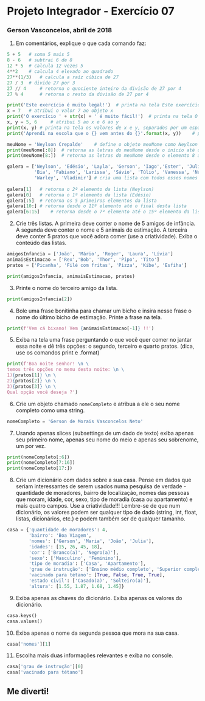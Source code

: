 
# Projeto Integrador - Exercício 07

### Gerson Vasconcelos, abril de 2018


1) Em comentários, explique o que cada comando faz:


```python
5 + 5   # soma 5 mais 5
8 - 6   # subtrai 6 de 8    
12 * 5  # calcula 12 vezes 5
4**2    # calcula 4 elevado ao quadrado
27**(1/3)   # calcula a raíz cúbica de 27
27 / 3  # divide 27 por 3
27 // 4     # retorna o quociente inteiro da divisão de 27 por 4
27 % 4      # retorna o resto da divisão de 27 por 4

print('Este exercício é muito legal!')  # printa na tela Este exercício é muito legal!
x = 7   # atribui o valor 7 ao objeto x
print('O exercício ' + str(x) + ' é muito fácil!')  # printa na tela O exercício 7 é muito fácil!, convertendo o 7 da variável x para sting
x, y = 5, 6     # atribui 5 ao x e 6 ao y
print(x, y) # printa na tela os valores de x e y, separados por um espaço
print('Aprendi na escola que o {} vem antes do {}'.format(x, y))    # printa na tela Aprendi na escola que o 5 vem antes do 6, usando o método format para atribuir seus argumentos dentro das chaves na string

meuNome = 'Neylson Crepalde'    # define o objeto meuNome como Neylson Crepalde
print(meuNome[:8])  # retorna as letras do meuNome desde o início até o elemento 7 (começando do 0)
print(meuNome[8:])  # retorna as letras do meuNome desde o elemento 8 até o final

galera = ['Neylson', 'Edésio', 'Layla', 'Gerson', 'Iago','Ester', 'Juliany', 'Marcos', 'Patrick', 
          'Bia', 'Fabiano', 'Larissa', 'Sávio', 'Túlio', 'Vanessa', 'Numiá', 'Adelvan', 'Nelson', 
          'Warley', 'Vladimir'] # cria uma lista com todos esses nomes
          
galera[1]   # retorna o 2º elemento da lista (Neylson)
galera[0]   # retorna o 1º elemento da lista (Edésio)
galera[:5]  # retorna os 5 primeiros elementos da lista
galera[10:] # retorna desde o 11º elemento até o final desta lista
galera[6:15]    # retorna desde o 7º elemento até o 15º elemento da lista
```

2) Crie três listas. A primeira deve conter o nome de 5 amigos de infância. A segunda deve conter o nome e 5 animais de estimação. A terceira deve conter 5 pratos que você adora comer (use a criatividade). Exiba o conteúdo das listas.

```python
amigosInfancia = ['João', 'Mário', 'Roger', 'Laura', 'Lívia']
animaisEstimacao = ['Rex','Bob', 'Thor', 'Pipo', 'Tito']
pratos = ['Picanha', 'Filé com fritas', 'Pizza', 'Kibe', 'Esfiha']

print(amigosInfancia, animaisEstimacao, pratos)

```

3) Printe o nome do terceiro amigo da lista. 

```python
print(amigosInfancia[2])

```

4) Bole uma frase bonitinha para chamar um bicho e insira nesse frase o nome do último bicho de estimação. Printe a frase na tela.

```python
print(f'Vem cá bixano! Vem {animaisEstimacao[-1]} !!')

```

5) Exiba na tela uma frase perguntando o que você quer comer no jantar essa noite e dê três opções: o segundo, terceiro e quarto pratos. (dica, use os comandos print e .format)

```python
print(f'Boa noite senhor! \n \
temos três opções no menu desta noite: \n \
1){pratos[1]} \n \
2){pratos[2]} \n \
3){pratos[3]} \n \
Qual opção você deseja ?')


```

6) Crie um objeto chamado `nomeCompleto` e atribua a ele o seu nome completo como uma string.

```python
nomeCompleto = 'Gerson de Morais Vasconcelos Neto'

```

7) Usando apenas slices (subsettings de um dado de texto) exiba apenas seu primeiro nome, apenas seu nome do meio e apenas seu sobrenome, um por vez.

```python
print(nomeCompleto[:6])
print(nomeCompleto[7:16])
print(nomeCompleto[17:])

```

8) Crie um dicionário com dados sobre a sua casa. Pense em dados que seriam interessantes de serem usados numa pesquisa de verdade - quantidade de moradores, bairro de localização, nomes das pessoas que moram, idade, cor, sexo, tipo de moradia (casa ou apartamento) e mais quatro campos. Use a criatividade!!! Lembre-se de que num dicionário, os valores podem ser qualquer tipo de dado (string, int, float, listas, dicionários, etc.) e podem também ser de qualquer tamanho.

```python
casa = {'quantidade de moradores': 4,
        'bairro': 'Boa Viagem',
        'nomes': ['Gerson', 'Maria', 'João', 'Julia'],
        'idades': [15, 26, 45, 18],
        'cor': ['Branco(a)', 'Negro(a)'],
        'sexo': ['Masculino', 'Feminino'],
        'tipo de moradia': ['Casa', 'Apartamento'],
        'grau de instrução': ['Ensino médio completo', 'Superior completo', 'Doutorado', 'Superior incompleto'],
        'vacinado para tétano': [True, False, True, True],
        'estado civil': ['Casado(a)', 'Solteiro(a)'],
        'altura': [1.55, 1.87, 1.68, 1.45]}

```

9) Exiba apenas as chaves do dicionário. Exiba apenas os valores do dicionário.

```python
casa.keys()
casa.values()
```

10) Exiba apenas o nome da segunda pessoa que mora na sua casa.

```python
casa['nomes'][1]
```

11) Escolha mais duas informações relevantes e exiba no console.

```python
casa['grau de instrução'][0]
casa['vacinado para tétano']

```

## Me diverti!
